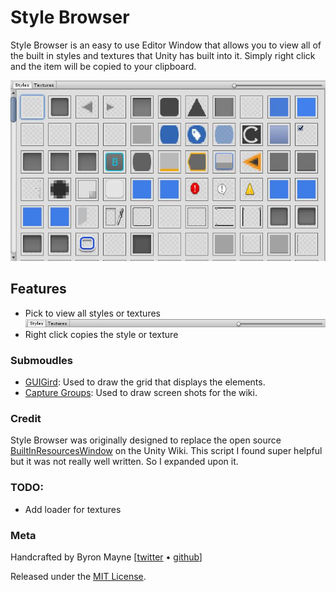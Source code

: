 # Style Browser

Style Browser is an easy to use Editor Window that allows you to view all of the built in styles and textures that Unity has built into it. Simply right click and the item will be copied to your clipboard.


![](./Editor/Docs/FullWindow.png)


## Features

* Pick to view all styles or textures
![](./Editor/Docs/Toolbar.png)
* Right click copies the style or texture


### Submoudles
* [GUIGird](https://github.com/ByronMayne/GUIGrid): Used to draw the grid that displays the elements.
* [Capture Groups](https://github.com/ByronMayne/CaptureGroups): Used to draw screen shots for the wiki.

### Credit 

Style Browser was originally designed to replace the open source [BuiltInResourcesWindow](http://wiki.unity3d.com/index.php/Show_Built_In_Resources) on the Unity Wiki. This script I found super helpful but it was not really well written. So I expanded upon it. 

### TODO:
* Add loader for textures

### Meta

Handcrafted by Byron Mayne [[twitter](https://twitter.com/byMayne) &bull; [github](https://github.com/ByronMayne)]

Released under the [MIT License](http://www.opensource.org/licenses/mit-license.php).
